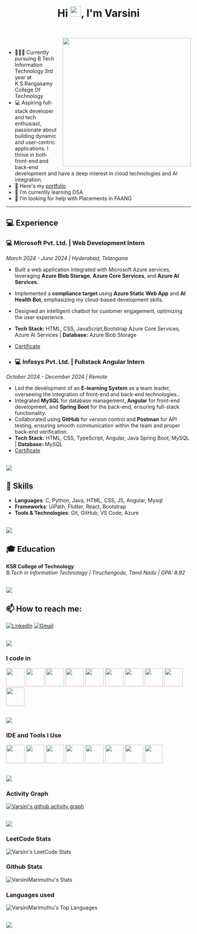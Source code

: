 <h1 align="center">Hi <img src="https://media.giphy.com/media/hvRJCLFzcasrR4ia7z/giphy.gif" width="29px">, I'm Varsini</h1>

<br>

<p><img align="right" style="height:350px;" src="https://user-images.githubusercontent.com/74038190/221352975-94759904-aa4c-4032-a8ab-b546efb9c478.gif" alt="" /></p>

<br>

- 👩🏻‍💻 Currently pursuing B.Tech Information Technology 3rd year at K.S.Rangasamy College Of Technology
- 💻 Aspiring full-stack developer and tech enthusiast, passionate about building dynamic and user-centric applications. I thrive in both front-end and back-end development and have a deep interest in cloud technologies and AI integration.
- 🔭 Here's my [portfolio](https://varsini03.neocities.org/Portfolio/)                                                 
- 🌱 I’m currently learning DSA
- 🤔 I’m looking for help with Placements in FAANG

---

## 💻 Experience

### 💻 Microsoft Pvt. Ltd. | Web Development Intern  
_March 2024 - June 2024 | Hyderabad, Telangana_

- Built a web application integrated with Microsoft Azure services, leveraging **Azure Blob Storage**, **Azure Core Services**, and **Azure AI Services**.
- Implemented a **compliance target** using **Azure Static Web App** and **AI Health Bot**, emphasizing my cloud-based development skills.
- Designed an intelligent chatbot for customer engagement, optimizing the user experience.  
- **Tech Stack:** HTML, CSS, JavaScript,Bootstrap Azure Core Services, Azure AI Services | **Database:** Azure Blob Storage  
- [Certificate](https://drive.google.com/file/d/1gA_07rdQcCBek_F5rDaEcsPztynm8IXq/view)

- ### 💻 Infosys Pvt. Ltd. | Fullstack Angular Intern  
_October 2024 - December 2024 | Remote_

- Led the development of an **E-learning System** as a team leader, overseeing the integration of front-end and back-end technologies..
- Integrated **MySQL** for database management, **Angular** for front-end development, and **Spring Boot** for the back-end, ensuring full-stack functionality.
- Collaborated using **GitHub** for version control and **Postman** for API testing, ensuring smooth communication within the team and proper back-end verification.
- **Tech Stack:** HTML, CSS, TypeScript, Angular, Java Spring Boot, MySQL | **Database:** MySQL  
- [Certificate](https://drive.google.com/file/d/1wAEOwnJrIqc3UVsrrI9umzE8mdcgZGDe/view?usp=drive_link)


<br>
<img src="https://user-images.githubusercontent.com/73097560/115834477-dbab4500-a447-11eb-908a-139a6edaec5c.gif"> 
<br>

## 🔧 Skills

- **Languages**: C, Python, Java, HTML, CSS, JS, Angular, Mysql 
- **Frameworks**: UiPath, Flutter, React, Bootstrap 
- **Tools & Technologies**: Git, GitHub, VS Code, Azure

<br>
<img src="https://user-images.githubusercontent.com/73097560/115834477-dbab4500-a447-11eb-908a-139a6edaec5c.gif"> 
<br>

## 🎓 Education

**KSR College of Technology**  
_B.Tech in Information Technology | Tiruchengode, Tamil Nadu | GPA: 8.92_  

<br>
<img src="https://user-images.githubusercontent.com/73097560/115834477-dbab4500-a447-11eb-908a-139a6edaec5c.gif"> 
<br>

  
## 📫 How to reach me:

[![LinkedIn](https://img.shields.io/badge/LinkedIn-0077B5?style=for-the-badge&logo=linkedin&logoColor=white)](https://www.linkedin.com/in/varsini0304/) 
[![Gmail](https://img.shields.io/badge/Gmail-D14836?style=for-the-badge&logo=gmail&logoColor=white)](mailto:varsinimarimuthu03@gmail.com)

<br>
<img src="https://user-images.githubusercontent.com/73097560/115834477-dbab4500-a447-11eb-908a-139a6edaec5c.gif"> 
<br>

### I code in
<p>
  <img height="50" width="50" src="https://img.icons8.com/color/48/000000/java-coffee-cup-logo.png" />
  <img height="50" width="50" src="https://img.icons8.com/color/48/000000/python.png" />
  <img height="50" width="50" src="https://img.icons8.com/color/48/000000/c-programming.png" />
  <img height="50" width="50" src="https://img.icons8.com/color/48/000000/html-5.png" />
  <img height="50" width="50" src="https://img.icons8.com/color/48/000000/css3.png" />
  <img height="50" width="50" src="https://img.icons8.com/color/48/000000/bootstrap.png" />
  <img height="50" width="50" src="https://img.icons8.com/color/48/000000/javascript.png"/>
  <img height="50" width="50" src="https://img.icons8.com/color/48/000000/react-native.png"/>
  <img height="50" width="50" src="https://img.icons8.com/color/48/000000/mysql-logo.png"/>
  <img height="50" width="50" src="https://img.icons8.com/color/48/000000/mongodb.png"/>  
</p>

<br>
<img src="https://user-images.githubusercontent.com/73097560/115834477-dbab4500-a447-11eb-908a-139a6edaec5c.gif"> 
<br>

### IDE and Tools I Use
<p>
  <img height="50" width="50" src="https://img.icons8.com/color/48/000000/visual-studio-code-2019.png"/>
  <img height="50" width="50" src="https://img.icons8.com/color/50/000000/git.png"/>
  <img height="50" width="50" src="https://img.icons8.com/officel/480/null/java-eclipse.png"/>
  <img height="50" width="50" src="https://img.icons8.com/color/480/null/notion--v1.png"/>
  <img height="50" width="50" src="https://img.icons8.com/doodle/48/000000/adobe-photoshop.png"/>
  <img height="50" width="50" src="https://img.icons8.com/color/48/000000/figma--v1.png"/>
  <img height="50" src="https://img.shields.io/badge/Netlify-00C7B7?style=for-the-badge&logo=netlify&logoColor=white"/>
  <img height="50" src="https://img.shields.io/badge/Adobe%20XD-FF61F6?style=for-the-badge&logo=Adobe%20XD&logoColor=white"/>
</p>

<br>
<img src="https://user-images.githubusercontent.com/73097560/115834477-dbab4500-a447-11eb-908a-139a6edaec5c.gif"> 
<br>

### Activity Graph
[![Varsini's github activity graph](https://github-readme-activity-graph.vercel.app/graph?username=VarsiniMarimuthu&bg_color=100f0f&color=ffffff&line=29ff5e&point=ffffff&area=true&hide_border=true)](https://github.com/ashutosh00710/github-readme-activity-graph)

<br>
<img src="https://user-images.githubusercontent.com/73097560/115834477-dbab4500-a447-11eb-908a-139a6edaec5c.gif"> 
<br>

### LeetCode Stats
![Varsini's LeetCode Stats](https://leetcard.jacoblin.cool/Varsini_M?theme=dark&font=Marcellus&ext=heatmap)

### Github Stats
![VarsiniMarimuthu's Stats](https://github-readme-stats.vercel.app/api?username=VarsiniMarimuthu&theme=highcontrast&show_icons=true&hide_border=false&count_private=true)

### Languages used
![VarsiniMarimuthu's Top Languages](https://github-readme-stats.vercel.app/api/top-langs/?username=VarsiniMarimuthu&theme=highcontrast&show_icons=true&hide_border=false&layout=compact)

<br>
<img src="https://user-images.githubusercontent.com/73097560/115834477-dbab4500-a447-11eb-908a-139a6edaec5c.gif"> 
<br>
